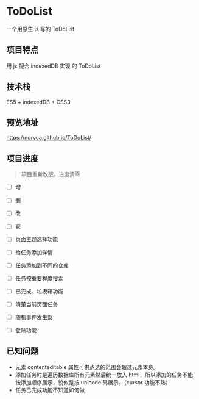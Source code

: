 # ToDoList
一个用原生 js 写的 ToDoList



## 项目特点

用 js 配合 indexedDB 实现 的 ToDoList 



## 技术栈

ES5 + indexedDB + CSS3



## 预览地址

https://norvca.github.io/ToDoList/



## 项目进度

>  项目重新改版，进度清零

- [ ] 增
- [ ] 删
- [ ] 改
- [ ] 查
- [ ] 页面主题选择功能
- [ ] 给任务添加详情
- [ ] 任务添加到不同的仓库
- [ ] 任务按重要程度搜索
- [ ] 已完成、垃圾箱功能
- [ ] 清楚当前页面任务
- [ ] 随机事件发生器
- [ ] 登陆功能


## 已知问题

- 元素 contenteditable 属性可供点选的范围会超过元素本身。
- 添加任务时是遍历数据库所有元素然后统一放入 html，所以添加的任务不能按添加顺序展示，貌似是按 unicode 码展示。（cursor 功能不熟）
- 任务已完成功能不知道如何做

